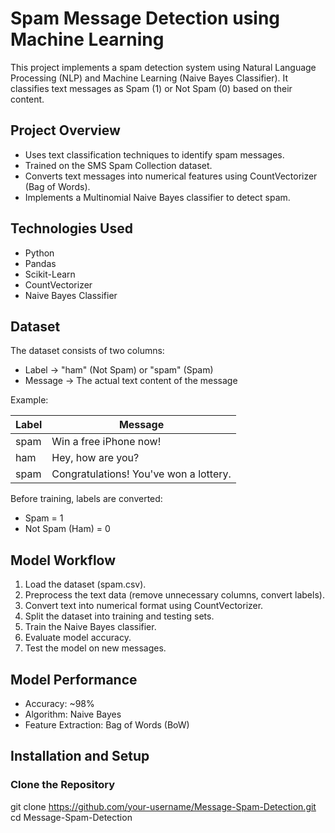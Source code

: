 # Spam Message Detection using Machine Learning

This project implements a spam detection system using Natural Language Processing (NLP) and Machine Learning (Naive Bayes Classifier). It classifies text messages as Spam (1) or Not Spam (0) based on their content.

## Project Overview
- Uses text classification techniques to identify spam messages.  
- Trained on the SMS Spam Collection dataset.  
- Converts text messages into numerical features using CountVectorizer (Bag of Words).  
- Implements a Multinomial Naive Bayes classifier to detect spam.  

## Technologies Used
- Python  
- Pandas  
- Scikit-Learn  
- CountVectorizer  
- Naive Bayes Classifier  

## Dataset
The dataset consists of two columns:  
- Label → "ham" (Not Spam) or "spam" (Spam)  
- Message → The actual text content of the message  

Example:  

| Label | Message |
|-------|---------|
| spam  | Win a free iPhone now! |
| ham   | Hey, how are you? |
| spam  | Congratulations! You've won a lottery. |

Before training, labels are converted:  
- Spam = 1  
- Not Spam (Ham) = 0  

## Model Workflow
1. Load the dataset (spam.csv).  
2. Preprocess the text data (remove unnecessary columns, convert labels).  
3. Convert text into numerical format using CountVectorizer.  
4. Split the dataset into training and testing sets.  
5. Train the Naive Bayes classifier.  
6. Evaluate model accuracy.  
7. Test the model on new messages.  

## Model Performance
- Accuracy: ~98%  
- Algorithm: Naive Bayes  
- Feature Extraction: Bag of Words (BoW)  

## Installation and Setup

### Clone the Repository

git clone https://github.com/your-username/Message-Spam-Detection.git
cd Message-Spam-Detection
